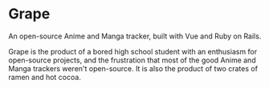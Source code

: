 # Grape

An open-source Anime and Manga tracker, built with Vue and Ruby on Rails.

Grape is the product of a bored high school student with an enthusiasm for open-source projects, and the frustration that most of the good Anime and Manga trackers weren't open-source. It is also the product of two crates of ramen and hot cocoa.
